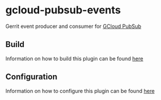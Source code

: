 # gcloud-pubsub-events
Gerrit event producer and consumer for [GCloud PubSub](https://cloud.google.com/pubsub/)

## Build
Information on how to build this plugin can be found [here](./src/main/resources/Documentation/build.md)

## Configuration
Information on how to configure this plugin can be found [here](./src/main/resources/Documentation/config.md)
